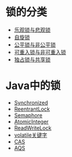 # 锁的分类
- <a href="../../pages/concurrent/lock/乐观锁与悲观锁.md">乐观锁与悲观锁</a>
- <a href="../../pages/concurrent/lock/自旋锁.md">自旋锁</a>
- <a href="../../pages/concurrent/lock/公平锁与非公平锁.md">公平锁与非公平锁</a>
- <a href="../../pages/concurrent/lock/可重入锁与非可重入锁.md">可重入锁与非可重入锁</a>
- <a href="../../pages/concurrent/lock/独占锁与共享锁.md">独占锁与共享锁</a>

# Java中的锁
- <a href="../../pages/concurrent/lock/Synchronized.md">Synchronized</a>
- <a href="../../pages/concurrent/lock/ReentrantLock.md">ReentrantLock</a>
- <a href="../../pages/concurrent/lock/Semaphore.md">Semaphore</a>
- <a href="../../pages/concurrent/lock/AtomicInteger.md">AtomicInteger</a>
- <a href="../../pages/concurrent/lock/ReadWriteLock.md">ReadWriteLock</a>
- <a href="../../pages/concurrent/lock/volatile关键字.md">volatile关键字</a>
- <a href="../../pages/concurrent/lock/CAS.md">CAS</a>
- <a href="../../pages/concurrent/lock/AQS.md">AQS</a>
